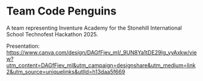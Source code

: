 # Team Code Penguins

A team representing Inventure Academy for the Stonehill International School Technofest Hackathon 2025.

Presentation: https://www.canva.com/design/DAGfFjev_mI/_9UN8Ya1tDE29lg_yyAxkw/view?utm_content=DAGfFjev_mI&utm_campaign=designshare&utm_medium=link2&utm_source=uniquelinks&utlId=h13daa5f669
